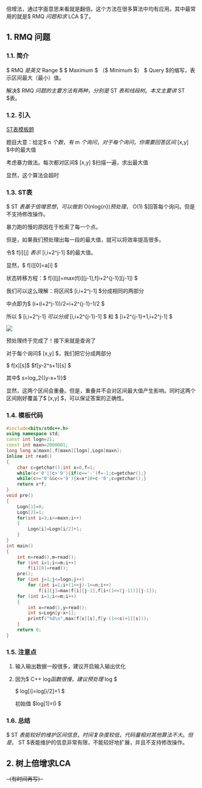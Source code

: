
倍增法，通过字面意思来看就是翻倍。这个方法在很多算法中均有应用。其中最常用的就是$ RMQ $问题和求$ LCA $了。
## 1. RMQ 问题

### 1.1. 简介

$ RMQ $是英文$ Range $ $ Maximum $ （$ Minimum $） $ Query $的缩写，表示区间最大（最小）值。

解决$ RMQ $问题的主要方法有两种，分别是$ ST $表和线段树。本文主要讲$ ST $表。

### 1.2. 引入
[ST表模板题](https://www.luogu.org/problemnew/show/P3865)

题目大意：给定$ n $个数，有$ m $个询问，对于每个询问，你需要回答区间$ [x,y] $中的最大值

考虑暴力做法。每次都对区间$ [x,y] $扫描一遍，求出最大值

显然，这个算法会超时

### 1.3. ST表

$ ST $表基于倍增思想，可以做到$ O(nlog{n})$预处理，$ O(1) $回答每个询问。但是不支持修改操作。

暴力跑的慢的原因在于检索了每一个点。

但是，如果我们预处理出每一段的最大值，就可以将效率提高很多。

令$ f[i][j] $表示$ [i,i+2^j-1] $的最大值。

显然，$ f[i][0]=a[i] $

状态转移方程：$ f[i][j]=max(f[i][j-1],f[i+2^{j-1}][j-1]) $

我们可以这么理解：将区间$ [i,i+2^j-1] $分成相同的两部分

中点即为$ (i+(i+2^j-1))/2=i+2^{j-1}-1/2 $

所以 $ [i,i+2^j-1] $可以分成$ [i,i+2^{j-1}-1] $ 和 $ [i+2^{j-1}+1,i+2^j-1] $

![](https://cdn.luogu.org/upload/pic/32629.png)

预处理终于完成了！接下来就是查询了

对于每个询问$ [x,y] $，我们把它分成两部分

$ f[x][s]$  $f[y-2^s+1][s] $

其中$ s=log_2{(y-x+1)}$

显然，这两个区间会重叠。但是，重叠并不会对区间最大值产生影响。同时这两个区间刚好覆盖了$ [x,y] $，可以保证答案的正确性。

### 1.4. 模板代码
```cpp
#include<bits/stdc++.h>
using namespace std;
const int logn=21;
const int maxn=2000001;
long long a[maxn],f[maxn][logn],Logn[maxn];
inline int read()
{
    char c=getchar();int x=0,f=1;
    while(c<'0'||c>'9'){if(c=='-')f=-1;c=getchar();}
    while(c>='0'&&c<='9'){x=x*10+c-'0';c=getchar();}
    return x*f;
}
void pre() 
{
    Logn[1]=0;
    Logn[2]=1;
    for(int i=3;i<=maxn;i++)
    {
        Logn[i]=Logn[i/2]+1;
    }
}
int main()
{
    int n=read(),m=read();
    for (int i=1;i<=m;i++)
        f[i][0]=read();
    pre();
    for (int j=1;j<=logn;j++)
        for (int i=1;i+(1<<j)-1<=n;i++)
            f[i][j]=max(f[i][j-1],f[i+(1<<(j-1))][j-1]);
    for (int i=1;i<=m;i++)
    {
        int x=read(),y=read();
        int s=Logn[y-x+1];
        printf("%d\n",max(f[x][s],f[y-(1<<s)+1][s]));   
    }
    return 0;
}
```
### 1.5. 注意点

1. 输入输出数据一般很多，建议开启输入输出优化
2. 因为$ C++ log$函数很慢，建议预处理$ log $

   $ log[i]=log[i/2]+1 $ 
   
   初始值 $log[1]=0 $


### 1.6. 总结
$ ST $表能较好的维护区间信息，时间复杂度较低，代码量相对其他算法不大。但是，$ ST $表能维护的信息非常有限，不能较好地扩展，并且不支持修改操作。

## 2. 树上倍增求LCA

~~（有时间再写）~~
